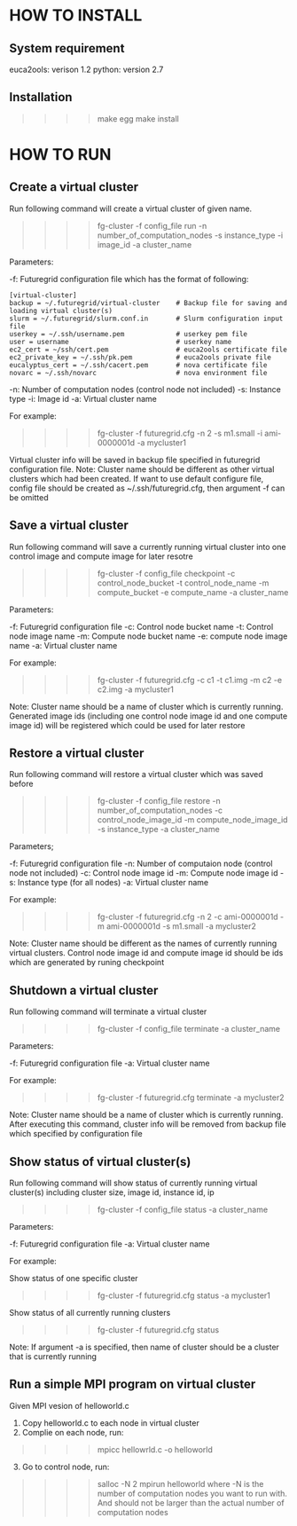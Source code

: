 HOW TO INSTALL
==============

System requirement
------------------
euca2ools: verison 1.2
python: version 2.7

Installation
------------
>>>>make egg
>>>>make install


HOW TO RUN
==========

Create a virtual cluster
-------------------------

Run following command will create a virtual cluster of given name.
>>>>fg-cluster -f config_file run -n number_of_computation_nodes -s instance_type -i image_id -a cluster_name

Parameters:

-f: Futuregrid configuration file which has the format of following:

    [virtual-cluster]                           
    backup = ~/.futuregrid/virtual-cluster    # Backup file for saving and loading virtual cluster(s)
    slurm = ~/.futuregrid/slurm.conf.in       # Slurm configuration input file
    userkey = ~/.ssh/username.pem             # userkey pem file
    user = username                           # userkey name
    ec2_cert = ~/ssh/cert.pem                 # euca2ools certificate file
    ec2_private_key = ~/.ssh/pk.pem           # euca2ools private file
    eucalyptus_cert = ~/.ssh/cacert.pem       # nova certificate file
    novarc = ~/.ssh/novarc                    # nova environment file

-n: Number of computation nodes (control node not included)
-s: Instance type
-i: Image id
-a: Virtual cluster name

For example:
>>>>fg-cluster -f futuregrid.cfg -n 2 -s m1.small -i ami-0000001d -a mycluster1

Virtual cluster info will be saved in backup file specified in 
futuregrid configuration file. Note: Cluster name should be different 
as other virtual clusters which had been created. If want to use 
default configure file, config file should be created as 
~/.ssh/futuregrid.cfg, then argument -f can be omitted


Save a virtual cluster
-----------------------

Run following command will save a currently running virtual cluster into one
control image and compute image for later resotre
>>>>fg-cluster -f config_file checkpoint -c control_node_bucket -t control_node_name -m compute_bucket -e compute_name -a cluster_name

Parameters:

-f: Futuregrid configuration file
-c: Control node bucket name
-t: Control node image name
-m: Compute node bucket name
-e: compute node image name
-a: Virtual cluster name

For example:
>>>>fg-cluster -f futuregrid.cfg -c c1 -t c1.img -m c2 -e c2.img -a mycluster1

Note: Cluster name should be a name of cluster which is
currently running. Generated image ids (including one control 
node image id and one compute image id) will be registered which
could be used for later restore


Restore a virtual cluster
--------------------------

Run following command will restore a virtual cluster which was saved before
>>>>fg-cluster -f config_file restore -n number_of_computation_nodes -c control_node_image_id -m compute_node_image_id -s instance_type -a cluster_name

Parameters;

-f: Futuregrid configuration file
-n: Number of computaion node (control node not included)
-c: Control node image id
-m: Compute node image id
-s: Instance type (for all nodes)
-a: Virtual cluster name

For example:
>>>>fg-cluster -f futuregrid.cfg -n 2 -c ami-0000001d -m ami-0000001d -s m1.small -a mycluster2

Note: Cluster name should be different as the names of currently running 
virtual clusters. Control node image id and compute image id should be ids which are generated 
by runing checkpoint


Shutdown a virtual cluster
---------------------------

Run following command will terminate a virtual cluster
>>>>fg-cluster -f config_file terminate -a cluster_name

Parameters:

-f: Futuregrid configuration file
-a: Virtual cluster name

For example:
>>>>fg-cluster -f futuregrid.cfg terminate -a mycluster2

Note: Cluster name should be a name of cluster which is currently
running. After executing this command, cluster info will be removed
from backup file which specified by configuration file


Show status of virtual cluster(s)
---------------------------

Run following command will show status of currently running 
virtual cluster(s) including cluster size, image id, instance id, ip
>>>>fg-cluster -f config_file status -a cluster_name

Parameters:

-f: Futuregrid configuration file
-a: Virtual cluster name


For example: 

Show status of one specific cluster
>>>>fg-cluster -f futuregrid.cfg status -a mycluster1

Show status of all currently running clusters
>>>>fg-cluster -f futuregrid.cfg status

Note: If argument -a is specified, then name of cluster should be 
a cluster that is currently running


Run a simple MPI program on virtual cluster
--------------------------------------------

Given MPI vesion of helloworld.c

1. Copy helloworld.c to each node in virtual cluster
2. Complie on each node, run:
>>>>mpicc hellowrld.c -o helloworld 
3. Go to control node, run:
>>>>salloc -N 2 mpirun helloworld
where -N is the number of computation nodes you want to run with. And 
should not be larger than the actual number of computation nodes




